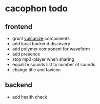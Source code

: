 # cacophon todo

## frontend
- grunt [vulcanize](https://www.npmjs.org/package/grunt-vulcanize) components
- add local backend discovery
- add polymer component for waveform
- add presence
- stop mp3-player when sharing
- equalize sounds list to number of sounds
- change title and favicon

## backend
- add health check